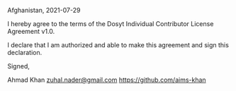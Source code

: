 Afghanistan, 2021-07-29

I hereby agree to the terms of the Dosyt Individual Contributor License
Agreement v1.0.

I declare that I am authorized and able to make this agreement and sign this
declaration.

Signed,

Ahmad Khan zuhal.nader@gmail.com https://github.com/aims-khan
